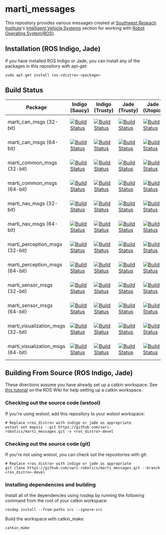 marti_messages
==============

This repository provides various messages created at [Southwest Reseach Institute](http://www.swri.org)'s [Intelligent Vehicle Systems](http://www.swri.org/4org/d10/isd/ivs/default.htm) section for working with [Robot Operating System(ROS)](http://www.ros.org).

## Installation (ROS Indigo, Jade)

If you have installed ROS Indigo or Jade, you can install any of the packages in this repository with apt-get:

    sudo apt-get install ros-<distro>-<package>

## Build Status

Package | Indigo (Saucy) | Indigo (Trusty) | Jade (Trusty) | Jade (Utopic) | Jade (Vivid)
------- | -------------- | --------------- | ------------- | ------------- | ------------
marti_can_msgs (32-bit) | [![Build Status](http://build.ros.org/buildStatus/icon?job=Ibin_uS32__marti_can_msgs__ubuntu_saucy_i386__binary)](http://build.ros.org/job/Ibin_uS32__marti_can_msgs__ubuntu_saucy_i386__binary/) | [![Build Status](http://build.ros.org/buildStatus/icon?job=Ibin_uT32__marti_can_msgs__ubuntu_trusty_i386__binary)](http://build.ros.org/job/Ibin_uT32__marti_can_msgs__ubuntu_trusty_i386__binary/) | [![Build Status](http://build.ros.org/buildStatus/icon?job=Jbin_uT32__marti_can_msgs__ubuntu_trusty_i386__binary)](http://build.ros.org/job/Jbin_uT32__marti_can_msgs__ubuntu_trusty_i386__binary/) | [![Build Status](http://build.ros.org/buildStatus/icon?job=Jbin_uU32__marti_can_msgs__ubuntu_utopic_i386__binary)](http://build.ros.org/job/Jbin_uU32__marti_can_msgs__ubuntu_utopic_i386__binary/) | [![Build Status](http://build.ros.org/buildStatus/icon?job=Jbin_uV32__marti_can_msgs__ubuntu_vivid_i386__binary)](http://build.ros.org/job/Jbin_uV32__marti_can_msgs__ubuntu_vivid_i386__binary/)
marti_can_msgs (64-bit) | [![Build Status](http://build.ros.org/buildStatus/icon?job=Ibin_uS64__marti_can_msgs__ubuntu_saucy_amd64__binary)](http://build.ros.org/job/Ibin_uS64__marti_can_msgs__ubuntu_saucy_amd64__binary/) | [![Build Status](http://build.ros.org/buildStatus/icon?job=Ibin_uT64__marti_can_msgs__ubuntu_trusty_amd64__binary)](http://build.ros.org/job/Ibin_uT64__marti_can_msgs__ubuntu_trusty_amd64__binary/) | [![Build Status](http://build.ros.org/buildStatus/icon?job=Jbin_uT64__marti_can_msgs__ubuntu_trusty_amd64__binary)](http://build.ros.org/job/Jbin_uT64__marti_can_msgs__ubuntu_trusty_amd64__binary/) | [![Build Status](http://build.ros.org/buildStatus/icon?job=Jbin_uU64__marti_can_msgs__ubuntu_utopic_amd64__binary)](http://build.ros.org/job/Jbin_uU64__marti_can_msgs__ubuntu_utopic_amd64__binary/) | [![Build Status](http://build.ros.org/buildStatus/icon?job=Jbin_uV64__marti_can_msgs__ubuntu_vivid_amd64__binary)](http://build.ros.org/job/Jbin_uV64__marti_can_msgs__ubuntu_vivid_amd64__binary/)
marti_common_msgs (32-bit) | [![Build Status](http://build.ros.org/buildStatus/icon?job=Ibin_uS32__marti_common_msgs__ubuntu_saucy_i386__binary)](http://build.ros.org/job/Ibin_uS32__marti_common_msgs__ubuntu_saucy_i386__binary/) | [![Build Status](http://build.ros.org/buildStatus/icon?job=Ibin_uT32__marti_common_msgs__ubuntu_trusty_i386__binary)](http://build.ros.org/job/Ibin_uT32__marti_common_msgs__ubuntu_trusty_i386__binary/) | [![Build Status](http://build.ros.org/buildStatus/icon?job=Jbin_uT32__marti_common_msgs__ubuntu_trusty_i386__binary)](http://build.ros.org/job/Jbin_uT32__marti_common_msgs__ubuntu_trusty_i386__binary/) | [![Build Status](http://build.ros.org/buildStatus/icon?job=Jbin_uU32__marti_common_msgs__ubuntu_utopic_i386__binary)](http://build.ros.org/job/Jbin_uU32__marti_common_msgs__ubuntu_utopic_i386__binary/) | [![Build Status](http://build.ros.org/buildStatus/icon?job=Jbin_uV32__marti_common_msgs__ubuntu_vivid_i386__binary)](http://build.ros.org/job/Jbin_uV32__marti_common_msgs__ubuntu_vivid_i386__binary/)
marti_common_msgs (64-bit) | [![Build Status](http://build.ros.org/buildStatus/icon?job=Ibin_uS64__marti_common_msgs__ubuntu_saucy_amd64__binary)](http://build.ros.org/job/Ibin_uS64__marti_common_msgs__ubuntu_saucy_amd64__binary/) | [![Build Status](http://build.ros.org/buildStatus/icon?job=Ibin_uT64__marti_common_msgs__ubuntu_trusty_amd64__binary)](http://build.ros.org/job/Ibin_uT64__marti_common_msgs__ubuntu_trusty_amd64__binary/) | [![Build Status](http://build.ros.org/buildStatus/icon?job=Jbin_uT64__marti_common_msgs__ubuntu_trusty_amd64__binary)](http://build.ros.org/job/Jbin_uT64__marti_common_msgs__ubuntu_trusty_amd64__binary/) | [![Build Status](http://build.ros.org/buildStatus/icon?job=Jbin_uU64__marti_common_msgs__ubuntu_utopic_amd64__binary)](http://build.ros.org/job/Jbin_uU64__marti_common_msgs__ubuntu_utopic_amd64__binary/) | [![Build Status](http://build.ros.org/buildStatus/icon?job=Jbin_uV64__marti_common_msgs__ubuntu_vivid_amd64__binary)](http://build.ros.org/job/Jbin_uV64__marti_common_msgs__ubuntu_vivid_amd64__binary/)
marti_nav_msgs (32-bit) | [![Build Status](http://build.ros.org/buildStatus/icon?job=Ibin_uS32__marti_nav_msgs__ubuntu_saucy_i386__binary)](http://build.ros.org/job/Ibin_uS32__marti_nav_msgs__ubuntu_saucy_i386__binary/) | [![Build Status](http://build.ros.org/buildStatus/icon?job=Ibin_uT32__marti_nav_msgs__ubuntu_trusty_i386__binary)](http://build.ros.org/job/Ibin_uT32__marti_nav_msgs__ubuntu_trusty_i386__binary/) | [![Build Status](http://build.ros.org/buildStatus/icon?job=Jbin_uT32__marti_nav_msgs__ubuntu_trusty_i386__binary)](http://build.ros.org/job/Jbin_uT32__marti_nav_msgs__ubuntu_trusty_i386__binary/) | [![Build Status](http://build.ros.org/buildStatus/icon?job=Jbin_uU32__marti_nav_msgs__ubuntu_utopic_i386__binary)](http://build.ros.org/job/Jbin_uU32__marti_nav_msgs__ubuntu_utopic_i386__binary/) | [![Build Status](http://build.ros.org/buildStatus/icon?job=Jbin_uV32__marti_nav_msgs__ubuntu_vivid_i386__binary)](http://build.ros.org/job/Jbin_uV32__marti_nav_msgs__ubuntu_vivid_i386__binary/)
marti_nav_msgs (64-bit) | [![Build Status](http://build.ros.org/buildStatus/icon?job=Ibin_uS64__marti_nav_msgs__ubuntu_saucy_amd64__binary)](http://build.ros.org/job/Ibin_uS64__marti_nav_msgs__ubuntu_saucy_amd64__binary/) | [![Build Status](http://build.ros.org/buildStatus/icon?job=Ibin_uT64__marti_nav_msgs__ubuntu_trusty_amd64__binary)](http://build.ros.org/job/Ibin_uT64__marti_nav_msgs__ubuntu_trusty_amd64__binary/) | [![Build Status](http://build.ros.org/buildStatus/icon?job=Jbin_uT64__marti_nav_msgs__ubuntu_trusty_amd64__binary)](http://build.ros.org/job/Jbin_uT64__marti_nav_msgs__ubuntu_trusty_amd64__binary/) | [![Build Status](http://build.ros.org/buildStatus/icon?job=Jbin_uU64__marti_nav_msgs__ubuntu_utopic_amd64__binary)](http://build.ros.org/job/Jbin_uU64__marti_nav_msgs__ubuntu_utopic_amd64__binary/) | [![Build Status](http://build.ros.org/buildStatus/icon?job=Jbin_uV64__marti_nav_msgs__ubuntu_vivid_amd64__binary)](http://build.ros.org/job/Jbin_uV64__marti_nav_msgs__ubuntu_vivid_amd64__binary/)
marti_perception_msgs (32-bit) | [![Build Status](http://build.ros.org/buildStatus/icon?job=Ibin_uS32__marti_perception_msgs__ubuntu_saucy_i386__binary)](http://build.ros.org/job/Ibin_uS32__marti_perception_msgs__ubuntu_saucy_i386__binary/) | [![Build Status](http://build.ros.org/buildStatus/icon?job=Ibin_uT32__marti_perception_msgs__ubuntu_trusty_i386__binary)](http://build.ros.org/job/Ibin_uT32__marti_perception_msgs__ubuntu_trusty_i386__binary/) | [![Build Status](http://build.ros.org/buildStatus/icon?job=Jbin_uT32__marti_perception_msgs__ubuntu_trusty_i386__binary)](http://build.ros.org/job/Jbin_uT32__marti_perception_msgs__ubuntu_trusty_i386__binary/) | [![Build Status](http://build.ros.org/buildStatus/icon?job=Jbin_uU32__marti_perception_msgs__ubuntu_utopic_i386__binary)](http://build.ros.org/job/Jbin_uU32__marti_perception_msgs__ubuntu_utopic_i386__binary/) | [![Build Status](http://build.ros.org/buildStatus/icon?job=Jbin_uV32__marti_perception_msgs__ubuntu_vivid_i386__binary)](http://build.ros.org/job/Jbin_uV32__marti_perception_msgs__ubuntu_vivid_i386__binary/)
marti_perception_msgs (64-bit) | [![Build Status](http://build.ros.org/buildStatus/icon?job=Ibin_uS64__marti_perception_msgs__ubuntu_saucy_amd64__binary)](http://build.ros.org/job/Ibin_uS64__marti_perception_msgs__ubuntu_saucy_amd64__binary/) | [![Build Status](http://build.ros.org/buildStatus/icon?job=Ibin_uT64__marti_perception_msgs__ubuntu_trusty_amd64__binary)](http://build.ros.org/job/Ibin_uT64__marti_perception_msgs__ubuntu_trusty_amd64__binary/) | [![Build Status](http://build.ros.org/buildStatus/icon?job=Jbin_uT64__marti_perception_msgs__ubuntu_trusty_amd64__binary)](http://build.ros.org/job/Jbin_uT64__marti_perception_msgs__ubuntu_trusty_amd64__binary/) | [![Build Status](http://build.ros.org/buildStatus/icon?job=Jbin_uU64__marti_perception_msgs__ubuntu_utopic_amd64__binary)](http://build.ros.org/job/Jbin_uU64__marti_perception_msgs__ubuntu_utopic_amd64__binary/) | [![Build Status](http://build.ros.org/buildStatus/icon?job=Jbin_uV64__marti_perception_msgs__ubuntu_vivid_amd64__binary)](http://build.ros.org/job/Jbin_uV64__marti_perception_msgs__ubuntu_vivid_amd64__binary/)
marti_sensor_msgs (32-bit) | [![Build Status](http://build.ros.org/buildStatus/icon?job=Ibin_uS32__marti_sensor_msgs__ubuntu_saucy_i386__binary)](http://build.ros.org/job/Ibin_uS32__marti_sensor_msgs__ubuntu_saucy_i386__binary/) | [![Build Status](http://build.ros.org/buildStatus/icon?job=Ibin_uT32__marti_sensor_msgs__ubuntu_trusty_i386__binary)](http://build.ros.org/job/Ibin_uT32__marti_sensor_msgs__ubuntu_trusty_i386__binary/) | [![Build Status](http://build.ros.org/buildStatus/icon?job=Jbin_uT32__marti_sensor_msgs__ubuntu_trusty_i386__binary)](http://build.ros.org/job/Jbin_uT32__marti_sensor_msgs__ubuntu_trusty_i386__binary/) | [![Build Status](http://build.ros.org/buildStatus/icon?job=Jbin_uU32__marti_sensor_msgs__ubuntu_utopic_i386__binary)](http://build.ros.org/job/Jbin_uU32__marti_sensor_msgs__ubuntu_utopic_i386__binary/) | [![Build Status](http://build.ros.org/buildStatus/icon?job=Jbin_uV32__marti_sensor_msgs__ubuntu_vivid_i386__binary)](http://build.ros.org/job/Jbin_uV32__marti_sensor_msgs__ubuntu_vivid_i386__binary/)
marti_sensor_msgs (64-bit) | [![Build Status](http://build.ros.org/buildStatus/icon?job=Ibin_uS64__marti_sensor_msgs__ubuntu_saucy_amd64__binary)](http://build.ros.org/job/Ibin_uS64__marti_sensor_msgs__ubuntu_saucy_amd64__binary/) | [![Build Status](http://build.ros.org/buildStatus/icon?job=Ibin_uT64__marti_sensor_msgs__ubuntu_trusty_amd64__binary)](http://build.ros.org/job/Ibin_uT64__marti_sensor_msgs__ubuntu_trusty_amd64__binary/) | [![Build Status](http://build.ros.org/buildStatus/icon?job=Jbin_uT64__marti_sensor_msgs__ubuntu_trusty_amd64__binary)](http://build.ros.org/job/Jbin_uT64__marti_sensor_msgs__ubuntu_trusty_amd64__binary/) | [![Build Status](http://build.ros.org/buildStatus/icon?job=Jbin_uU64__marti_sensor_msgs__ubuntu_utopic_amd64__binary)](http://build.ros.org/job/Jbin_uU64__marti_sensor_msgs__ubuntu_utopic_amd64__binary/) | [![Build Status](http://build.ros.org/buildStatus/icon?job=Jbin_uV64__marti_sensor_msgs__ubuntu_vivid_amd64__binary)](http://build.ros.org/job/Jbin_uV64__marti_sensor_msgs__ubuntu_vivid_amd64__binary/)
marti_visualization_msgs (32-bit) | [![Build Status](http://build.ros.org/buildStatus/icon?job=Ibin_uS32__marti_visualization_msgs__ubuntu_saucy_i386__binary)](http://build.ros.org/job/Ibin_uS32__marti_visualization_msgs__ubuntu_saucy_i386__binary/) | [![Build Status](http://build.ros.org/buildStatus/icon?job=Ibin_uT32__marti_visualization_msgs__ubuntu_trusty_i386__binary)](http://build.ros.org/job/Ibin_uT32__marti_visualization_msgs__ubuntu_trusty_i386__binary/) | [![Build Status](http://build.ros.org/buildStatus/icon?job=Jbin_uT32__marti_visualization_msgs__ubuntu_trusty_i386__binary)](http://build.ros.org/job/Jbin_uT32__marti_visualization_msgs__ubuntu_trusty_i386__binary/) | [![Build Status](http://build.ros.org/buildStatus/icon?job=Jbin_uU32__marti_visualization_msgs__ubuntu_utopic_i386__binary)](http://build.ros.org/job/Jbin_uU32__marti_visualization_msgs__ubuntu_utopic_i386__binary/) | [![Build Status](http://build.ros.org/buildStatus/icon?job=Jbin_uV32__marti_visualization_msgs__ubuntu_vivid_i386__binary)](http://build.ros.org/job/Jbin_uV32__marti_visualization_msgs__ubuntu_vivid_i386__binary/)
marti_visualization_msgs (64-bit) | [![Build Status](http://build.ros.org/buildStatus/icon?job=Ibin_uS64__marti_visualization_msgs__ubuntu_saucy_amd64__binary)](http://build.ros.org/job/Ibin_uS64__marti_visualization_msgs__ubuntu_saucy_amd64__binary/) | [![Build Status](http://build.ros.org/buildStatus/icon?job=Ibin_uT64__marti_visualization_msgs__ubuntu_trusty_amd64__binary)](http://build.ros.org/job/Ibin_uT64__marti_visualization_msgs__ubuntu_trusty_amd64__binary/) | [![Build Status](http://build.ros.org/buildStatus/icon?job=Jbin_uT64__marti_visualization_msgs__ubuntu_trusty_amd64__binary)](http://build.ros.org/job/Jbin_uT64__marti_visualization_msgs__ubuntu_trusty_amd64__binary/) | [![Build Status](http://build.ros.org/buildStatus/icon?job=Jbin_uU64__marti_visualization_msgs__ubuntu_utopic_amd64__binary)](http://build.ros.org/job/Jbin_uU64__marti_visualization_msgs__ubuntu_utopic_amd64__binary/) | [![Build Status](http://build.ros.org/buildStatus/icon?job=Jbin_uV64__marti_visualization_msgs__ubuntu_vivid_amd64__binary)](http://build.ros.org/job/Jbin_uV64__marti_visualization_msgs__ubuntu_vivid_amd64__binary/)

Building From Source (ROS Indigo, Jade)
------------

These directions assume you have already set up a catkin workspace. See [this tutorial](http://wiki.ros.org/catkin/Tutorials/create_a_workspace) on the ROS Wiki for help setting up a catkin workspace.

### Checking out the source code (wstool)

If you're using wstool, add this repository to your wstool workspace:

    # Replace <ros_distro> with indigo or jade as appropriate
    wstool set mapviz --git https://github.com/swri-robotics/marti_messages.git -v <ros_distro>-devel

### Checking out the source code (git)

If you're not using wstool, you can check out the repositories with git:

    # Replace <ros_distro> with indigo or jade as appropriate
    git clone https://github.com/swri-robotics/marti_messages.git --branch <ros_distro>-devel

### Installing dependencies and building

Install all of the dependencies using rosdep by running the following command from the root of your catkin workspace:

    rosdep install --from-paths src --ignore-src

Build the workspace with catkin_make:

    catkin_make

